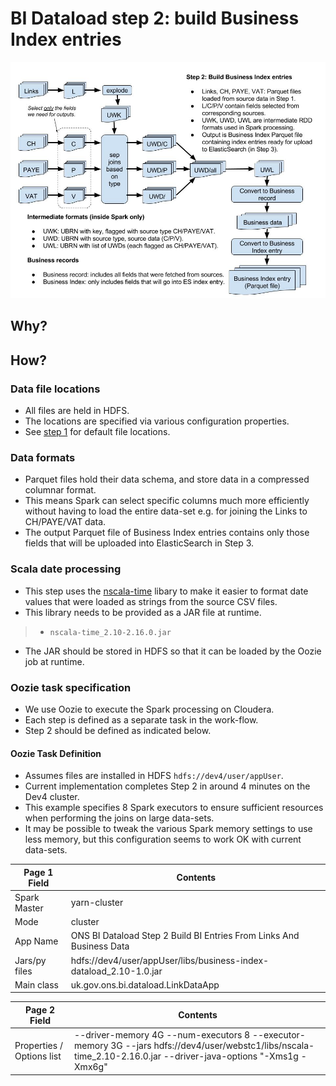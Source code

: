 # BI Dataload step 2: build Business Index entries #


![MacDown Screenshot](./BI-data-ingestion-Spark-flow-step-2.jpg)

## Why? ##


## How? ##

### Data file locations ###

* All files are held in HDFS.
* The locations are specified via various configuration properties.
* See [step 1](./bi-dataload-ste-1.md) for default file locations.


### Data formats ###

* Parquet files hold their data schema, and store data in a compressed columnar format.
* This means Spark can select specific columns much more efficiently without having to load the entire data-set e.g. for joining the Links to CH/PAYE/VAT data.
* The output Parquet file of Business Index entries contains only those fields that will be uploaded into ElasticSearch in Step 3.
 
### Scala date processing ###

* This step uses the [nscala-time](https://github.com/nscala-time/nscala-time) libary to make it easier to format date values that were loaded as strings from the source CSV files.
* This library needs to be provided as a JAR file at runtime.

> * `nscala-time_2.10-2.16.0.jar`

* The JAR should be stored in HDFS so that it can be loaded by the Oozie job at runtime.

### Oozie task specification ###

* We use Oozie to execute the Spark processing on Cloudera.
* Each step is defined as a separate task in the work-flow.
* Step 2 should be defined as indicated below.

#### Oozie Task Definition ####

* Assumes files are installed in HDFS `hdfs://dev4/user/appUser`.
* Current implementation completes Step 2 in around 4 minutes on the Dev4 cluster.
* This example specifies 8 Spark executors to ensure sufficient resources when performing the joins on large data-sets.
* It may be possible to tweak the various Spark memory settings to use less memory, but this configuration seems to work OK with current data-sets.

Page 1 Field | Contents
------------- | -------------
Spark Master  | yarn-cluster
Mode  | cluster
App Name | ONS BI Dataload Step 2 Build BI Entries From Links And Business Data
Jars/py files | hdfs://dev4/user/appUser/libs/business-index-dataload_2.10-1.0.jar
Main class | uk.gov.ons.bi.dataload.LinkDataApp

Page 2 Field | Contents
------------- | -------------
Properties / Options list | --driver-memory 4G --num-executors 8 --executor-memory 3G --jars hdfs://dev4/user/webstc1/libs/nscala-time_2.10-2.16.0.jar --driver-java-options "-Xms1g -Xmx6g"



